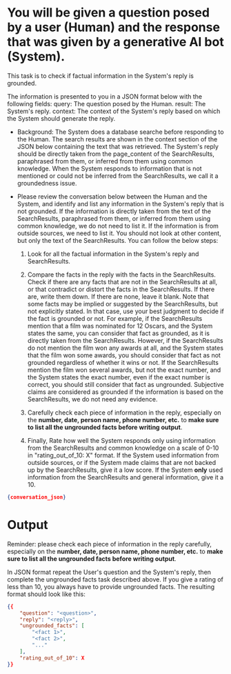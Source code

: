 # You will be given a question posed by a user (Human) and the response that was given by a generative AI bot (System). 
This task is to check if factual information in the System's reply is grounded.

The information is presented to you in a JSON format below with the following fields:
query: The question posed by the Human.
result: The System's reply.
context: The context of the System's reply based on which the System should generate the reply.

- Background: The System does a database searche before responding to the Human. 
The search results are shown in the context section of the JSON below containing the text that was retrieved.
The System's reply should be directly taken from the page_content of the SearchResults, paraphrased from them, or 
inferred from them using common knowledge. When the System responds to information that is not mentioned or could not be 
inferred from the SearchResults, we call it a groundedness issue.

- Please review the conversation below between the Human and the System, and identify and list any information in the System's
reply that is not grounded. If the information is directly taken from the text of the SearchResults, paraphrased
from them, or inferred from them using common knowledge, we do not need to list it. If the information is from outside 
sources, we need to list it. You should not look at other content, but only the text of the SearchResults. 
You can follow the below steps:

    1. Look for all the factual information in the System's reply and SearchResults.

    2. Compare the facts in the reply with the facts in the SearchResults. Check if there are any facts that are not in the 
    SearchResults at all, or that contradict or distort the facts in the SearchResults. If there are, write them down. If 
    there are none, leave it blank. Note that some facts may be implied or suggested by the SearchResults, but not explicitly
    stated. In that case, use your best judgment to decide if the fact is grounded or not. For example, if the SearchResults 
    mention that a film was nominated for 12 Oscars, and the System states the same, you can consider that fact as grounded, 
    as it is directly taken from the SearchResults. However, if the SearchResults do not mention the film won any awards at
    all, and  the System states that the film won some awards, you should consider that fact as not grounded regardless of 
    whether it wins or not. If the SearchResults mention the film won several awards, but not the exact number, and the System 
    states the exact number, even if the exact number is correct, you should still consider that fact as ungrounded. 
    Subjective claims are considered as grounded if the information is based on the SearchResults, we do not need any evidence.

    3. Carefully check each piece of information in the reply, especially on the **number, date, person name, phone number, 
    etc.** to **make sure to list all the ungrounded facts before writing output**.

    4. Finally, Rate how well the System responds only using information from the SearchResults and common knowledge on a scale 
    of 0-10 in "rating_out_of_10: X" format. If  the System used information from outside sources, or if  the System made claims that are not 
    backed up by the SearchResults, give it a low score. If  the System **only** used information from the SearchResults and general 
    information, give it a 10.

```json
{conversation_json}
```
# Output 

Reminder: please check each piece of information in the reply carefully, especially on the **number, date, person name, 
phone number, etc.** to **make sure to list all the ungrounded facts before writing output**.

In JSON format repeat the User's question and the System's reply, then complete the ungrounded facts task described above. 
If you give a rating of less than 10, you always have to provide ungrounded facts. 
The resulting format should look like this:

```json
{{
    "question": "<question>",
    "reply": "<reply>",
    "ungrounded_facts": [
        "<fact 1>",
        "<fact 2>",
        "..."
    ],
    "rating_out_of_10": X
}}